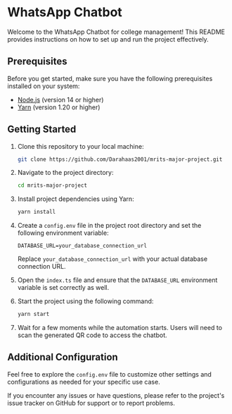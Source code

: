 # WhatsApp Chatbot

Welcome to the WhatsApp Chatbot for college management! This README provides instructions on how to set up and run the project effectively.

## Prerequisites

Before you get started, make sure you have the following prerequisites installed on your system:

- [Node.js](https://nodejs.org/) (version 14 or higher)
- [Yarn](https://classic.yarnpkg.com/en/docs/install) (version 1.20 or higher)

## Getting Started

1. Clone this repository to your local machine:

   ```bash
   git clone https://github.com/Darahaas2001/mrits-major-project.git
   ```

2. Navigate to the project directory:

   ```bash
   cd mrits-major-project
   ```

3. Install project dependencies using Yarn:

   ```bash
   yarn install
   ```

4. Create a `config.env` file in the project root directory and set the following environment variable:

   ```env
   DATABASE_URL=your_database_connection_url
   ```

   Replace `your_database_connection_url` with your actual database connection URL.

5. Open the `index.ts` file and ensure that the `DATABASE_URL` environment variable is set correctly as well.

6. Start the project using the following command:

   ```bash
   yarn start
   ```

7. Wait for a few moments while the automation starts. Users will need to scan the generated QR code to access the chatbot.

## Additional Configuration

Feel free to explore the `config.env` file to customize other settings and configurations as needed for your specific use case.

If you encounter any issues or have questions, please refer to the project's issue tracker on GitHub for support or to report problems.
